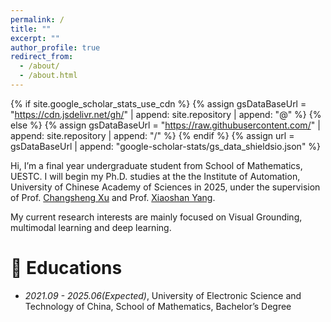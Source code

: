 ```yaml
---
permalink: /
title: ""
excerpt: ""
author_profile: true
redirect_from: 
  - /about/
  - /about.html
---
```


{% if site.google_scholar_stats_use_cdn %}
{% assign gsDataBaseUrl = "https://cdn.jsdelivr.net/gh/" | append: site.repository | append: "@" %}
{% else %}
{% assign gsDataBaseUrl = "https://raw.githubusercontent.com/" | append: site.repository | append: "/" %}
{% endif %}
{% assign url = gsDataBaseUrl | append: "google-scholar-stats/gs_data_shieldsio.json" %}

<span class='anchor' id='about-me'></span>

Hi, I’m a final year undergraduate student from School of Mathematics, UESTC. I will begin my Ph.D. studies at the the Institute of Automation, University of Chinese Academy of Sciences in 2025, under the supervision of Prof. [Changsheng Xu](https://nlpr-web.ia.ac.cn/mmc/homepage/csxu.html) and Prof. [Xiaoshan Yang](https://yangxs.ac.cn/).

My current research interests are mainly focused on Visual Grounding, multimodal learning and deep learning.


# 📖 Educations
- *2021.09 - 2025.06(Expected)*, University of Electronic Science and Technology of China, School of Mathematics, Bachelor’s Degree 
